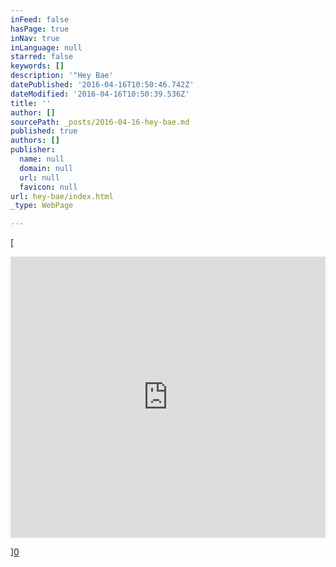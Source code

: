 ```yaml
---
inFeed: false
hasPage: true
inNav: true
inLanguage: null
starred: false
keywords: []
description: '"Hey Bae'
datePublished: '2016-04-16T10:50:46.742Z'
dateModified: '2016-04-16T10:50:39.536Z'
title: ''
author: []
sourcePath: _posts/2016-04-16-hey-bae.md
published: true
authors: []
publisher:
  name: null
  domain: null
  url: null
  favicon: null
url: hey-bae/index.html
_type: WebPage

---
```

[

<iframe width=" 100%" height="450" scrolling="no" frameborder="no" src="https://w.soundcloud.com/player/?url=https%3A//api.soundcloud.com/tracks/255237004&amp;auto_play=false&amp;hide_related=false&amp;show_comments=true&amp;show_user=true&amp;show_reposts=false&amp;visual=true" style="">Hey Bae</iframe>

][0]

[0]: href